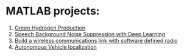 # MATLAB projects:
1. [Green Hydrogen Production](https://github.com/mathworks/MathWorks-Excellence-in-Innovation/tree/main/projects/Green%20Hydrogen%20Production)
2. [Speech Background Noise Suppression with Deep Learning](https://github.com/mathworks/MathWorks-Excellence-in-Innovation/tree/main/projects/Speech%20Background%20Noise%20Suppression%20with%20Deep%20Learning)
3. [Build a wireless communications link with software defined radio](https://github.com/mathworks/MathWorks-Excellence-in-Innovation/tree/main/projects/Build%20a%20wireless%20communications%20link%20with%20software%20defined%20radio)
4. [Autonomous Vehicle localization](https://github.com/mathworks/MathWorks-Excellence-in-Innovation/tree/main/projects/Autonomous%20Vehicle%20localization)
